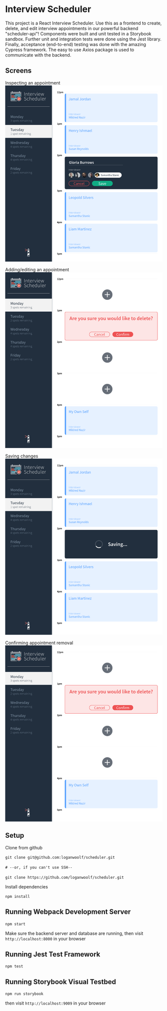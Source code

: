 # Interview Scheduler

This project is a React Interview Scheduler. Use this as a frontend to create, delete, 
and edit interview appointments in our powerful backend "scheduler-api"!
Components were built and unit tested in a Storybook sandbox. Further unit and
integration tests were done using the Jest library. Finally, acceptance (end-to-end) 
testing was done with the amazing Cypress framework. The easy to use Axios package is 
used to communicate with the backend.

## Screens

Inspecting an appointment
!["Inspect"](https://github.com/loganwoolf/scheduler/blob/master/docs/add.png?raw=true)

Adding/editing an appointment
!["Add"](https://github.com/loganwoolf/scheduler/blob/master/docs/delete.png?raw=true)

Saving changes
!["Save"](https://github.com/loganwoolf/scheduler/blob/master/docs/save.png?raw=true)

Confirming appointment removal
!["Delete"](https://github.com/loganwoolf/scheduler/blob/master/docs/delete.png?raw=true)

## Setup

Clone from github
```
git clone git@github.com:loganwoolf/scheduler.git

# --or, if you can't use SSH--

git clone https://github.com/loganwoolf/scheduler.git
```

Install dependencies 
```
npm install
```

## Running Webpack Development Server

```
npm start
```
Make sure the backend server and database are running,
then visit `http://localhost:8000` in your browser

## Running Jest Test Framework

```
npm test
```

## Running Storybook Visual Testbed

```
npm run storybook
```
then visit `http://localhost:9009` in your browser